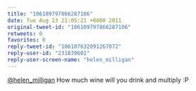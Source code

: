 ```yaml
---
title: "106109797866287106"
date: Tue Aug 23 21:05:21 +0000 2011
original-tweet-id: "106109797866287106"
retweets: 0
favorites: 0
reply-tweet-id: "106107632091267072"
reply-user-id: "231839601"
reply-user-screen-name: "helen_milligan"
---
```

<a href="https://twitter.com/helen_milligan">@helen_milligan</a> How much wine will you drink and multiply :P
